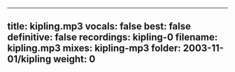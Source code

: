 
---
title: kipling.mp3
vocals: false
best: false
definitive: false
recordings: kipling-0
filename: kipling.mp3
mixes: kipling-mp3
folder: 2003-11-01/kipling
weight: 0
---
